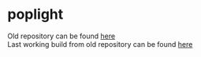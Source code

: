 # poplight
Old repository can be found [here](https://github.com/Benatovich/react-stoplight)  
Last working build from old repository can be found [here](https://proto-poplight.netlify.app/)
